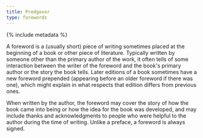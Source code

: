 ```yaml
---
title: Predgovor
type: forewords
---
```


{% include metadata %}


A foreword is a (usually short) piece of writing sometimes placed at the beginning of a book or other piece of literature. Typically written by someone other than the primary author of the work, it often tells of some interaction between the writer of the foreword and the book's primary author or the story the book tells. Later editions of a book sometimes have a new foreword prepended (appearing before an older foreword if there was one), which might explain in what respects that edition differs from previous ones.

When written by the author, the foreword may cover the story of how the book came into being or how the idea for the book was developed, and may include thanks and acknowledgments to people who were helpful to the author during the time of writing. Unlike a preface, a foreword is always signed.

